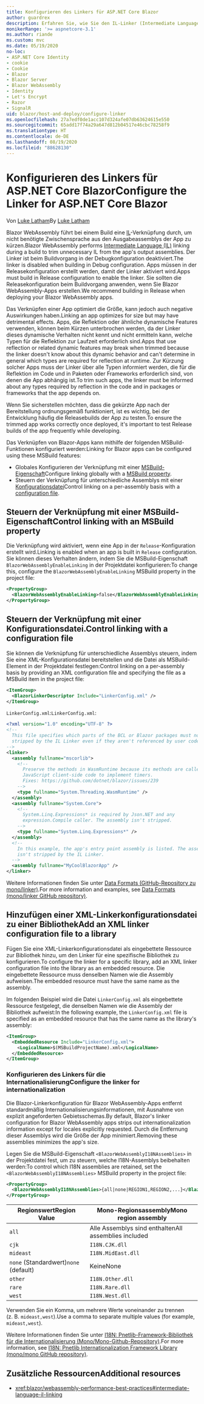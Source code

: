 ```yaml
---
title: Konfigurieren des Linkers für ASP.NET Core Blazor
author: guardrex
description: Erfahren Sie, wie Sie den IL-Linker (Intermediate Language, Zwischensprache) beim Erstellen einer Blazor-App steuern.
monikerRange: '>= aspnetcore-3.1'
ms.author: riande
ms.custom: mvc
ms.date: 05/19/2020
no-loc:
- ASP.NET Core Identity
- cookie
- Cookie
- Blazor
- Blazor Server
- Blazor WebAssembly
- Identity
- Let's Encrypt
- Razor
- SignalR
uid: blazor/host-and-deploy/configure-linker
ms.openlocfilehash: 27a7edf0de1acc107d324afe07db63624615e550
ms.sourcegitcommit: 65add17f74a29a647d812b04517e46cbc78258f9
ms.translationtype: HT
ms.contentlocale: de-DE
ms.lasthandoff: 08/19/2020
ms.locfileid: "88628130"
---
```

# <a name="configure-the-linker-for-aspnet-core-no-locblazor"></a><span data-ttu-id="a9240-103">Konfigurieren des Linkers für ASP.NET Core Blazor</span><span class="sxs-lookup"><span data-stu-id="a9240-103">Configure the Linker for ASP.NET Core Blazor</span></span>

<span data-ttu-id="a9240-104">Von [Luke Latham](https://github.com/guardrex)</span><span class="sxs-lookup"><span data-stu-id="a9240-104">By [Luke Latham](https://github.com/guardrex)</span></span>

<span data-ttu-id="a9240-105">Blazor WebAssembly führt bei einem Build eine [IL](/dotnet/standard/managed-code#intermediate-language--execution)-Verknüpfung durch, um nicht benötigte Zwischensprache aus den Ausgabeassemblys der App zu kürzen.</span><span class="sxs-lookup"><span data-stu-id="a9240-105">Blazor WebAssembly performs [Intermediate Language (IL)](/dotnet/standard/managed-code#intermediate-language--execution) linking during a build to trim unnecessary IL from the app's output assemblies.</span></span> <span data-ttu-id="a9240-106">Der Linker ist beim Buildvorgang in der Debugkonfiguration deaktiviert.</span><span class="sxs-lookup"><span data-stu-id="a9240-106">The linker is disabled when building in Debug configuration.</span></span> <span data-ttu-id="a9240-107">Apps müssen in der Releasekonfiguration erstellt werden, damit der Linker aktiviert wird.</span><span class="sxs-lookup"><span data-stu-id="a9240-107">Apps must build in Release configuration to enable the linker.</span></span> <span data-ttu-id="a9240-108">Sie sollten die Releasekonfiguration beim Buildvorgang anwenden, wenn Sie Blazor WebAssembly-Apps erstellen.</span><span class="sxs-lookup"><span data-stu-id="a9240-108">We recommend building in Release when deploying your Blazor WebAssembly apps.</span></span> 

<span data-ttu-id="a9240-109">Das Verknüpfen einer App optimiert die Größe, kann jedoch auch negative Auswirkungen haben.</span><span class="sxs-lookup"><span data-stu-id="a9240-109">Linking an app optimizes for size but may have detrimental effects.</span></span> <span data-ttu-id="a9240-110">Apps, die Reflektion oder ähnliche dynamische Features verwenden, können beim Kürzen unterbrochen werden, da der Linker dieses dynamische Verhalten nicht kennt und nicht ermitteln kann, welche Typen für die Reflektion zur Laufzeit erforderlich sind.</span><span class="sxs-lookup"><span data-stu-id="a9240-110">Apps that use reflection or related dynamic features may break when trimmed because the linker doesn't know about this dynamic behavior and can't determine in general which types are required for reflection at runtime.</span></span> <span data-ttu-id="a9240-111">Zur Kürzung solcher Apps muss der Linker über alle Typen informiert werden, die für die Reflektion im Code und in Paketen oder Frameworks erforderlich sind, von denen die App abhängig ist.</span><span class="sxs-lookup"><span data-stu-id="a9240-111">To trim such apps, the linker must be informed about any types required by reflection in the code and in packages or frameworks that the app depends on.</span></span> 

<span data-ttu-id="a9240-112">Wenn Sie sicherstellen möchten, dass die gekürzte App nach der Bereitstellung ordnungsgemäß funktioniert, ist es wichtig, bei der Entwicklung häufig die Releasebuilds der App zu testen.</span><span class="sxs-lookup"><span data-stu-id="a9240-112">To ensure the trimmed app works correctly once deployed, it's important to test Release builds of the app frequently while developing.</span></span>

<span data-ttu-id="a9240-113">Das Verknüpfen von Blazor-Apps kann mithilfe der folgenden MSBuild-Funktionen konfiguriert werden:</span><span class="sxs-lookup"><span data-stu-id="a9240-113">Linking for Blazor apps can be configured using these MSBuild features:</span></span>

* <span data-ttu-id="a9240-114">Globales Konfigurieren der Verknüpfung mit einer [MSBuild-Eigenschaft](#control-linking-with-an-msbuild-property)</span><span class="sxs-lookup"><span data-stu-id="a9240-114">Configure linking globally with a [MSBuild property](#control-linking-with-an-msbuild-property).</span></span>
* <span data-ttu-id="a9240-115">Steuern der Verknüpfung für unterschiedliche Assemblys mit einer [Konfigurationsdatei](#control-linking-with-a-configuration-file)</span><span class="sxs-lookup"><span data-stu-id="a9240-115">Control linking on a per-assembly basis with a [configuration file](#control-linking-with-a-configuration-file).</span></span>

## <a name="control-linking-with-an-msbuild-property"></a><span data-ttu-id="a9240-116">Steuern der Verknüpfung mit einer MSBuild-Eigenschaft</span><span class="sxs-lookup"><span data-stu-id="a9240-116">Control linking with an MSBuild property</span></span>

<span data-ttu-id="a9240-117">Die Verknüpfung wird aktiviert, wenn eine App in der `Release`-Konfiguration erstellt wird.</span><span class="sxs-lookup"><span data-stu-id="a9240-117">Linking is enabled when an app is built in `Release` configuration.</span></span> <span data-ttu-id="a9240-118">Sie können dieses Verhalten ändern, indem Sie die MSBuild-Eigenschaft `BlazorWebAssemblyEnableLinking` in der Projektdatei konfigurieren:</span><span class="sxs-lookup"><span data-stu-id="a9240-118">To change this, configure the `BlazorWebAssemblyEnableLinking` MSBuild property in the project file:</span></span>

```xml
<PropertyGroup>
  <BlazorWebAssemblyEnableLinking>false</BlazorWebAssemblyEnableLinking>
</PropertyGroup>
```

## <a name="control-linking-with-a-configuration-file"></a><span data-ttu-id="a9240-119">Steuern der Verknüpfung mit einer Konfigurationsdatei.</span><span class="sxs-lookup"><span data-stu-id="a9240-119">Control linking with a configuration file</span></span>

<span data-ttu-id="a9240-120">Sie können die Verknüpfung für unterschiedliche Assemblys steuern, indem Sie eine XML-Konfigurationsdatei bereitstellen und die Datei als MSBuild-Element in der Projektdatei festlegen:</span><span class="sxs-lookup"><span data-stu-id="a9240-120">Control linking on a per-assembly basis by providing an XML configuration file and specifying the file as a MSBuild item in the project file:</span></span>

```xml
<ItemGroup>
  <BlazorLinkerDescriptor Include="LinkerConfig.xml" />
</ItemGroup>
```

<span data-ttu-id="a9240-121">`LinkerConfig.xml`:</span><span class="sxs-lookup"><span data-stu-id="a9240-121">`LinkerConfig.xml`:</span></span>

```xml
<?xml version="1.0" encoding="UTF-8" ?>
<!--
  This file specifies which parts of the BCL or Blazor packages must not be
  stripped by the IL Linker even if they aren't referenced by user code.
-->
<linker>
  <assembly fullname="mscorlib">
    <!--
      Preserve the methods in WasmRuntime because its methods are called by 
      JavaScript client-side code to implement timers.
      Fixes: https://github.com/dotnet/blazor/issues/239
    -->
    <type fullname="System.Threading.WasmRuntime" />
  </assembly>
  <assembly fullname="System.Core">
    <!--
      System.Linq.Expressions* is required by Json.NET and any 
      expression.Compile caller. The assembly isn't stripped.
    -->
    <type fullname="System.Linq.Expressions*" />
  </assembly>
  <!--
    In this example, the app's entry point assembly is listed. The assembly
    isn't stripped by the IL Linker.
  -->
  <assembly fullname="MyCoolBlazorApp" />
</linker>
```

<span data-ttu-id="a9240-122">Weitere Informationen finden Sie unter [Data Formats (GitHub-Repository zu mono/linker)](https://github.com/mono/linker/blob/master/docs/data-formats.md).</span><span class="sxs-lookup"><span data-stu-id="a9240-122">For more information and examples, see [Data Formats (mono/linker GitHub repository)](https://github.com/mono/linker/blob/master/docs/data-formats.md).</span></span>

## <a name="add-an-xml-linker-configuration-file-to-a-library"></a><span data-ttu-id="a9240-123">Hinzufügen einer XML-Linkerkonfigurationsdatei zu einer Bibliothek</span><span class="sxs-lookup"><span data-stu-id="a9240-123">Add an XML linker configuration file to a library</span></span>

<span data-ttu-id="a9240-124">Fügen Sie eine XML-Linkerkonfigurationsdatei als eingebettete Ressource zur Bibliothek hinzu, um den Linker für eine spezifische Bibliothek zu konfigurieren.</span><span class="sxs-lookup"><span data-stu-id="a9240-124">To configure the linker for a specific library, add an XML linker configuration file into the library as an embedded resource.</span></span> <span data-ttu-id="a9240-125">Die eingebettete Ressource muss denselben Namen wie die Assembly aufweisen.</span><span class="sxs-lookup"><span data-stu-id="a9240-125">The embedded resource must have the same name as the assembly.</span></span>

<span data-ttu-id="a9240-126">Im folgenden Beispiel wird die Datei `LinkerConfig.xml` als eingebettete Ressource festgelegt, die denselben Namen wie die Assembly der Bibliothek aufweist:</span><span class="sxs-lookup"><span data-stu-id="a9240-126">In the following example, the `LinkerConfig.xml` file is specified as an embedded resource that has the same name as the library's assembly:</span></span>

```xml
<ItemGroup>
  <EmbeddedResource Include="LinkerConfig.xml">
    <LogicalName>$(MSBuildProjectName).xml</LogicalName>
  </EmbeddedResource>
</ItemGroup>
```

### <a name="configure-the-linker-for-internationalization"></a><span data-ttu-id="a9240-127">Konfigurieren des Linkers für die Internationalisierung</span><span class="sxs-lookup"><span data-stu-id="a9240-127">Configure the linker for internationalization</span></span>

<span data-ttu-id="a9240-128">Die Blazor-Linkerkonfiguration für Blazor WebAssembly-Apps entfernt standardmäßig Internationalisierungsinformationen, mit Ausnahme von explizit angeforderten Gebietsschemas.</span><span class="sxs-lookup"><span data-stu-id="a9240-128">By default, Blazor's linker configuration for Blazor WebAssembly apps strips out internationalization information except for locales explicitly requested.</span></span> <span data-ttu-id="a9240-129">Durch die Entfernung dieser Assemblys wird die Größe der App minimiert.</span><span class="sxs-lookup"><span data-stu-id="a9240-129">Removing these assemblies minimizes the app's size.</span></span>

<span data-ttu-id="a9240-130">Legen Sie die MSBuild-Eigenschaft `<BlazorWebAssemblyI18NAssemblies>` in der Projektdatei fest, um zu steuern, welche I18N-Assemblys beibehalten werden:</span><span class="sxs-lookup"><span data-stu-id="a9240-130">To control which I18N assemblies are retained, set the `<BlazorWebAssemblyI18NAssemblies>` MSBuild property in the project file:</span></span>

```xml
<PropertyGroup>
  <BlazorWebAssemblyI18NAssemblies>{all|none|REGION1,REGION2,...}</BlazorWebAssemblyI18NAssemblies>
</PropertyGroup>
```

| <span data-ttu-id="a9240-131">Regionswert</span><span class="sxs-lookup"><span data-stu-id="a9240-131">Region Value</span></span>     | <span data-ttu-id="a9240-132">Mono-Regionsassembly</span><span class="sxs-lookup"><span data-stu-id="a9240-132">Mono region assembly</span></span>    |
| ---------------- | ----------------------- |
| `all`            | <span data-ttu-id="a9240-133">Alle Assemblys sind enthalten</span><span class="sxs-lookup"><span data-stu-id="a9240-133">All assemblies included</span></span> |
| `cjk`            | `I18N.CJK.dll`          |
| `mideast`        | `I18N.MidEast.dll`      |
| <span data-ttu-id="a9240-134">`none` (Standardwert)</span><span class="sxs-lookup"><span data-stu-id="a9240-134">`none` (default)</span></span> | <span data-ttu-id="a9240-135">Keine</span><span class="sxs-lookup"><span data-stu-id="a9240-135">None</span></span>                    |
| `other`          | `I18N.Other.dll`        |
| `rare`           | `I18N.Rare.dll`         |
| `west`           | `I18N.West.dll`         |

<span data-ttu-id="a9240-136">Verwenden Sie ein Komma, um mehrere Werte voneinander zu trennen (z. B. `mideast,west`).</span><span class="sxs-lookup"><span data-stu-id="a9240-136">Use a comma to separate multiple values (for example, `mideast,west`).</span></span>

<span data-ttu-id="a9240-137">Weitere Informationen finden Sie unter [I18N: Pnetlib-Framework-Bibliothek für die Internationalisierung (Mono/Mono-Github-Repository)](https://github.com/mono/mono/tree/master/mcs/class/I18N).</span><span class="sxs-lookup"><span data-stu-id="a9240-137">For more information, see [I18N: Pnetlib Internationalization Framework Library (mono/mono GitHub repository)](https://github.com/mono/mono/tree/master/mcs/class/I18N).</span></span>

## <a name="additional-resources"></a><span data-ttu-id="a9240-138">Zusätzliche Ressourcen</span><span class="sxs-lookup"><span data-stu-id="a9240-138">Additional resources</span></span>

* <xref:blazor/webassembly-performance-best-practices#intermediate-language-il-linking>
